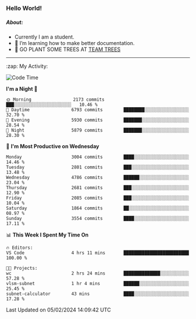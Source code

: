 ### Hello World!

##### About:
- Currently I am a student.
- 🌱 I’m learning how to make better documentation.
- 🌱 GO PLANT SOME TREES AT [TEAM TREES](https://teamtrees.org/)

---
  <summary>:zap: My Activity:</summary>
  
<!--START_SECTION:waka-->
![Code Time](http://img.shields.io/badge/Code%20Time-1%2C279%20hrs%2052%20mins-blue)

**I'm a Night 🦉** 

```text
🌞 Morning                2173 commits        ███░░░░░░░░░░░░░░░░░░░░░░   10.46 % 
🌆 Daytime                6793 commits        ████████░░░░░░░░░░░░░░░░░   32.70 % 
🌃 Evening                5930 commits        ███████░░░░░░░░░░░░░░░░░░   28.54 % 
🌙 Night                  5879 commits        ███████░░░░░░░░░░░░░░░░░░   28.30 % 
```
📅 **I'm Most Productive on Wednesday** 

```text
Monday                   3004 commits        ████░░░░░░░░░░░░░░░░░░░░░   14.46 % 
Tuesday                  2801 commits        ███░░░░░░░░░░░░░░░░░░░░░░   13.48 % 
Wednesday                4786 commits        ██████░░░░░░░░░░░░░░░░░░░   23.04 % 
Thursday                 2681 commits        ███░░░░░░░░░░░░░░░░░░░░░░   12.90 % 
Friday                   2085 commits        ███░░░░░░░░░░░░░░░░░░░░░░   10.04 % 
Saturday                 1864 commits        ██░░░░░░░░░░░░░░░░░░░░░░░   08.97 % 
Sunday                   3554 commits        ████░░░░░░░░░░░░░░░░░░░░░   17.11 % 
```


📊 **This Week I Spent My Time On** 

```text
🔥 Editors: 
VS Code                  4 hrs 11 mins       █████████████████████████   100.00 % 

🐱‍💻 Projects: 
wc                       2 hrs 24 mins       ██████████████░░░░░░░░░░░   57.28 % 
vlsm-subnet              1 hr 4 mins         ██████░░░░░░░░░░░░░░░░░░░   25.45 % 
subnet-calculator        43 mins             ████░░░░░░░░░░░░░░░░░░░░░   17.28 % 
```


 Last Updated on 05/02/2024 14:09:42 UTC
<!--END_SECTION:waka-->
